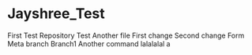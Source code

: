 # Jayshree_Test
First Test Repository
Test
Another file
First change
Second change
Form Meta branch
Branch1
Another command lalalalal
a
